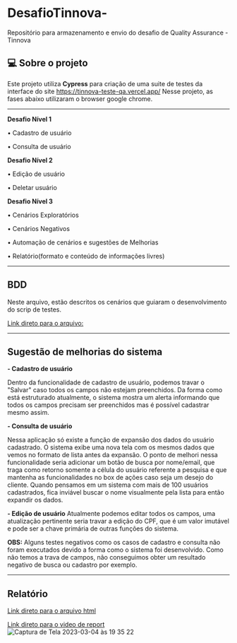 
# DesafioTinnova-
Repositório para armazenamento e envio do desafio de Quality Assurance - Tinnova 


## 💻 Sobre o projeto
Este projeto utiliza **Cypress** para criação de uma suite de testes  da interface do site  https://tinnova-teste-qa.vercel.app/
Nesse projeto, as fases abaixo utilizaram o browser google chrome.

---

**Desafio Nível 1**

  • Cadastro de usuário

  • Consulta de usuário

**Desafio Nível 2**

  • Edição de usuário 

  • Deletar usuário

**Desafio Nível 3**

  • Cenários Exploratórios

  • Cenários Negativos

  • Automação de cenários e sugestões de Melhorias

  • Relatório(formato e conteúdo de informações livres)
  
---

## BDD 
Neste arquivo, estão descritos os cenários que guiaram o desenvolvimento do scrip de testes.

[Link direto para o arquivo: ](https://github.com/anaclarasantr/testeQA/blob/master/BDD%20-%20TINNOVA.pdf)

---
## Sugestão de melhorias do sistema

**- Cadastro de usuário**

Dentro da funcionalidade de cadastro de usuário, podemos travar o "Salvar" caso todos os campos não estejam preenchidos. Da forma como está estruturado atualmente, o sistema mostra um alerta informando que todos os campos precisam ser preenchidos mas é possível cadastrar mesmo assim. 

**- Consulta de usuário**

Nessa aplicação só existe a função de expansão dos dados do usuário cadastrado. O sistema exibe uma nova tela com os mesmos dados que vemos no formato de lista antes da expansão. O ponto de melhori nessa funcionalidade seria adicionar um botão de busca por nome/email, que traga como retorno somente a célula do usuário referente a pesquisa e que mantenha as funcionalidades no box de ações caso seja um desejo do cliente. Quando pensamos em um sistema com mais de 100 usuários cadastrados, fica inviável buscar o nome visualmente pela lista para então expandir os dados.

**- Edição de usuário**
Atualmente podemos editar todos os campos, uma atualização pertinente seria travar a edição do CPF, que é um valor imutável e pode ser a chave primária de outras funções do sistema.

**OBS:** Alguns testes negativos como os casos de cadastro e consulta não foram executados devido a forma como o sistema foi desenvolvido. Como não temos a trava de campos, não conseguimos obter um resultado negativo de busca ou cadastro por exemplo.

---
## Relatório

[Link direto para o arquivo html](https://github.com/anaclarasantr/testeQA/tree/master/cypress/reports/html)

[Link direto para o video de report](https://github.com/anaclarasantr/testeQA/tree/master/cypress/videos)
![Captura de Tela 2023-03-04 às 19 35 22](https://user-images.githubusercontent.com/89486335/222931586-0cb48315-ccf9-4d99-852d-76bb31fe377d.png)
